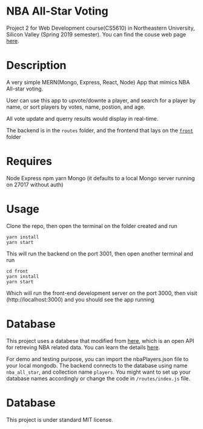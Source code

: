 # NBA All-Star Voting


Project 2 for Web Development course(CS5610) in Northeastern University, Silicon Valley (Spring 2019 semester). You can find the couse web page [here](http://johnguerra.co/classes/webDevelopment_spring_2019/ "CS-5610 Web Development Spring 2019").


# Description
A very simple MERN(Mongo, Express, React, Node) App that mimics NBA All-star voting.

User can use this app to upvote/downte a player, and search for a player by name, or sort players by votes, name, postion, and age.

All vote update and querry results would display in real-time.

The backend is in the ```routes``` folder, and the frontend that lays on the [```front```](./front) folder

# Requires

Node
Express
npm
yarn
Mongo (it defaults to a local Mongo server running on 27017 without auth)

# Usage

Clone the repo, then open the terminal on the folder created and run

```
yarn install
yarn start
```

This will run the backend on the port 3001, then open another terminal and run

```
cd front
yarn install
yarn start
```

Which will run the front-end development server on the port 3000, then visit (http://localhost:3000) and you should see the app running

# Database

This project uses a databese that modified from [here](http://data.nba.net//data/10s/prod/v1/2018/players.json), which is an open API for retreving NBA related data. You can learn the details [here](https://github.com/kshvmdn/nba.js/blob/master/docs/api/DATA.md).

For demo and testing purpose, you can import the nbaPlayers.json file to your local mongodb. The backend connects to the database using name ```nba_all_star```, and collection name ```players```. You might want to set up your database names accordingly or change the code in ```/routes/index.js``` file.





# Database




This project is under standard MIT license.
